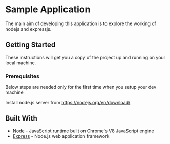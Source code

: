 # Sample Application

The main aim of developing this application is to explore the working of nodejs and expressjs.

## Getting Started

These instructions will get you a copy of the project up and running on your local machine.

### Prerequisites

Below steps are needed only for the first time when you setup your dev machine

Install node.js server from https://nodejs.org/en/download/

## Built With

* [Node](https://nodejs.org/en/) - JavaScript runtime built on Chrome's V8 JavaScript engine
* [Express](https://expressjs.com/) - Node.js web application framework
